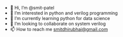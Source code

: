 - 👋 Hi, I’m @smit-patel
- 👀 I’m interested in python and verilog programming
- 🌱 I’m currently learning python for data science
- 💞️ I’m looking to collaborate on system verilog
- 📫 How to reach me smitdhirubhai@gmail.com

<!---
smit-byte/smit-byte is a ✨ special ✨ repository because its `README.md` (this file) appears on your GitHub profile.
You can click the Preview link to take a look at your changes.
--->
